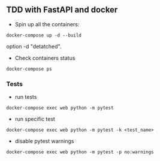 ## TDD with FastAPI and docker

- Spin up all the containers:

`docker-compose up -d --build`

option -d "detatched".

- Check containers status

`docker-compose ps`

### Tests

- run tests

`docker-compose exec web python -m pytest`

- run specific test

`docker-compose exec web python -m pytest -k <test_name>`

- disable pytest warnings

`docker-compose exec web python -m pytest -p no:warnings`
